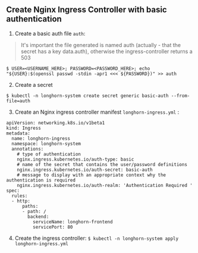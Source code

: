 ## Create Nginx Ingress Controller with basic authentication

1. Create a basic auth file `auth`:
> It's important the file generated is named auth (actually - that the secret has a key data.auth), otherwise the ingress-controller returns a 503

`$ USER=<USERNAME_HERE>; PASSWORD=<PASSWORD_HERE>; echo "${USER}:$(openssl passwd -stdin -apr1 <<< ${PASSWORD})" >> auth`

2. Create a secret

`$ kubectl -n longhorn-system create secret generic basic-auth --from-file=auth`

3. Create an Nginx ingress controller manifest `longhorn-ingress.yml` :

```
apiVersion: networking.k8s.io/v1beta1
kind: Ingress
metadata:
  name: longhorn-ingress
  namespace: longhorn-system
  annotations:
    # type of authentication
    nginx.ingress.kubernetes.io/auth-type: basic
    # name of the secret that contains the user/password definitions
    nginx.ingress.kubernetes.io/auth-secret: basic-auth
    # message to display with an appropriate context why the authentication is required
    nginx.ingress.kubernetes.io/auth-realm: 'Authentication Required '
spec:
  rules:
  - http:
      paths:
      - path: /
        backend:
          serviceName: longhorn-frontend
          servicePort: 80
```

4. Create the ingress controller:
`$ kubectl -n longhorn-system apply longhorn-ingress.yml`
